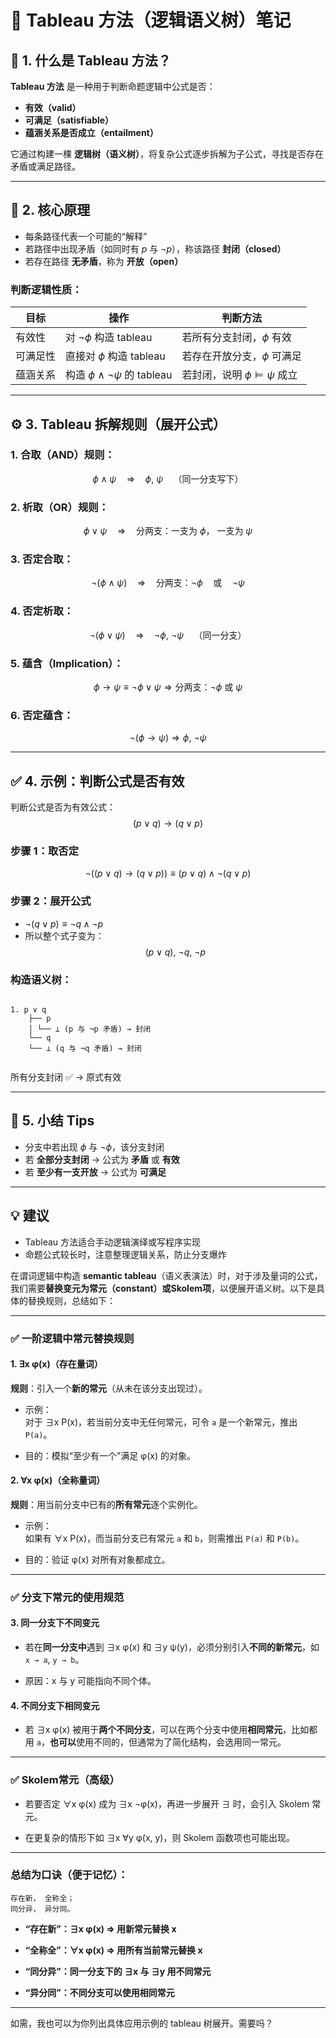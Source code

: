 
# 🧠 Tableau 方法（逻辑语义树）笔记

## 📘 1. 什么是 Tableau 方法？

**Tableau 方法** 是一种用于判断命题逻辑中公式是否：
- **有效（valid）**
- **可满足（satisfiable）**
- **蕴涵关系是否成立（entailment）**

它通过构建一棵 **逻辑树（语义树）**，将复杂公式逐步拆解为子公式，寻找是否存在矛盾或满足路径。

---

## 🌳 2. 核心原理

- 每条路径代表一个可能的“解释”
- 若路径中出现矛盾（如同时有 $p$ 与 $\neg p$），称该路径 **封闭（closed）**
- 若存在路径 **无矛盾**，称为 **开放（open）**

### 判断逻辑性质：

| 目标   | 操作                                  | 判断方法                          |
| ---- | ----------------------------------- | ----------------------------- |
| 有效性  | 对 $\neg \phi$ 构造 tableau            | 若所有分支封闭，$\phi$ 有效             |
| 可满足性 | 直接对 $\phi$ 构造 tableau               | 若存在开放分支，$\phi$ 可满足            |
| 蕴涵关系 | 构造 $\phi \land \neg \psi$ 的 tableau | 若封闭，说明 $\phi \models \psi$ 成立 |

---

## ⚙️ 3. Tableau 拆解规则（展开公式）
  
### 1. 合取（AND）规则：
$$
\phi \land \psi \quad \Rightarrow \quad \phi,\ \psi \quad \text{（同一分支写下）}
$$

### 2. 析取（OR）规则：
$$
\phi \lor \psi \quad \Rightarrow \quad \text{分两支：一支为 } \phi，\text{ 一支为 } \psi
$$

### 3. 否定合取：
$$
\neg(\phi \land \psi) \quad \Rightarrow \quad \text{分两支：} \neg \phi \quad \text{或} \quad \neg \psi
$$

### 4. 否定析取：
$$
\neg(\phi \lor \psi) \quad \Rightarrow \quad \neg \phi,\ \neg \psi \quad \text{（同一分支）}
$$

### 5. 蕴含（Implication）：
$$
\phi \rightarrow \psi \equiv \neg \phi \lor \psi \Rightarrow \text{分两支：} \neg \phi\ \text{或}\ \psi
$$

### 6. 否定蕴含：
$$
\neg(\phi \rightarrow \psi) \Rightarrow \phi,\ \neg \psi
$$

---

## ✅ 4. 示例：判断公式是否有效

判断公式是否为有效公式：
$$
(p \lor q) \rightarrow (q \lor p)
$$

### 步骤 1：取否定

$$
\neg((p \lor q) \rightarrow (q \lor p)) \equiv (p \lor q) \land \neg(q \lor p)
$$

### 步骤 2：展开公式

- $\neg(q \lor p) \equiv \neg q \land \neg p$
- 所以整个式子变为：
$$
(p \lor q),\ \neg q,\ \neg p
$$

### 构造语义树：

```

1. p ∨ q  
    ├── p  
    │ └── ⊥ (p 与 ¬p 矛盾) → 封闭  
    └── q  
    └── ⊥ (q 与 ¬q 矛盾) → 封闭
    

```

所有分支封闭 ✅ → 原式有效

---

## 📝 5. 小结 Tips

- 分支中若出现 $\phi$ 与 $\neg \phi$，该分支封闭
- 若 **全部分支封闭** → 公式为 **矛盾** 或 **有效**
- 若 **至少有一支开放** → 公式为 **可满足**

---

## 💡 建议

- Tableau 方法适合手动逻辑演绎或写程序实现
- 命题公式较长时，注意整理逻辑关系，防止分支爆炸

在谓词逻辑中构造 **semantic tableau**（语义表演法）时，对于涉及量词的公式，我们需要**替换变元为常元（constant）**或**Skolem项**，以便展开语义树。以下是具体的替换规则，总结如下：

---

### ✅ 一阶逻辑中常元替换规则

#### **1. ∃x φ(x)**（存在量词）

**规则**：引入一个**新的常元**（从未在该分支出现过）。

- 示例：  
    对于 ∃x P(x)，若当前分支中无任何常元，可令 `a` 是一个新常元，推出 `P(a)`。
    
- 目的：模拟“至少有一个”满足 φ(x) 的对象。
    

#### **2. ∀x φ(x)**（全称量词）

**规则**：用当前分支中已有的**所有常元**逐个实例化。

- 示例：  
    如果有 ∀x P(x)，而当前分支已有常元 `a` 和 `b`，则需推出 `P(a)` 和 `P(b)`。
    
- 目的：验证 φ(x) 对所有对象都成立。
    

---

### ✅ 分支下常元的使用规范

#### **3. 同一分支下不同变元**

- 若在**同一分支中**遇到 ∃x φ(x) 和 ∃y ψ(y)，必须分别引入**不同的新常元**，如 `x → a`, `y → b`。
    
- 原因：x 与 y 可能指向不同个体。
    

#### **4. 不同分支下相同变元**

- 若 ∃x φ(x) 被用于**两个不同分支**，可以在两个分支中使用**相同常元**，比如都用 `a`，**也可以**使用不同的，但通常为了简化结构，会选用同一常元。
    

---

### ✅ Skolem常元（高级）

- 若要否定 ∀x φ(x) 成为 ∃x ¬φ(x)，再进一步展开 ∃ 时，会引入 Skolem 常元。
    
- 在更复杂的情形下如 ∃x ∀y φ(x, y)，则 Skolem 函数项也可能出现。
    

---

### 总结为口诀（便于记忆）：

```
存在新， 全称全；
同分异， 异分同。
```

- **“存在新”：∃x φ(x) ⇒ 用新常元替换 x**
    
- **“全称全”：∀x φ(x) ⇒ 用所有当前常元替换 x**
    
- **“同分异”：同一分支下的 ∃x 与 ∃y 用不同常元**
    
- **“异分同”：不同分支可以使用相同常元**
    

---

如需，我也可以为你列出具体应用示例的 tableau 树展开。需要吗？